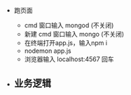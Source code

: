 + 跑页面
  - cmd 窗口输入 mongod (不关闭)
  - 新建 cmd 窗口输入 mongo (不关闭)
  - 在终端打开app.js，输入npm i
  - nodemon app.js
  - 浏览器输入 localhost:4567 回车

+ 业务逻辑
  - 